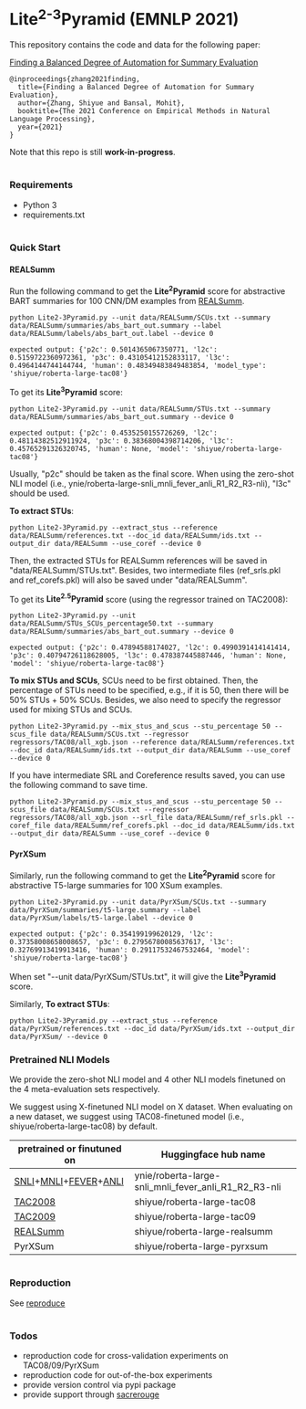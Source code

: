 # Lite<sup>2-3</sup>Pyramid (EMNLP 2021)

This repository contains the code and data for the following paper:

[Finding a Balanced Degree of Automation for Summary Evaluation](https://arxiv.org/abs/2109.11503)

```
@inproceedings{zhang2021finding,
  title={Finding a Balanced Degree of Automation for Summary Evaluation},
  author={Zhang, Shiyue and Bansal, Mohit},
  booktitle={The 2021 Conference on Empirical Methods in Natural Language Processing},
  year={2021}
}
```
Note that this repo is still **work-in-progress**.

# 

### Requirements

* Python 3
* requirements.txt

# 

### Quick Start

#### REALSumm
Run the following command to get the **Lite<sup>2</sup>Pyramid** score for abstractive BART summaries 
for 100 CNN/DM examples from [REALSumm](https://github.com/neulab/REALSumm). 
```
python Lite2-3Pyramid.py --unit data/REALSumm/SCUs.txt --summary data/REALSumm/summaries/abs_bart_out.summary --label data/REALSumm/labels/abs_bart_out.label --device 0

expected output: {'p2c': 0.5014365067350771, 'l2c': 0.5159722360972361, 'p3c': 0.43105412152833117, 'l3c': 0.4964144744144744, 'human': 0.48349483849483854, 'model_type': 'shiyue/roberta-large-tac08'}
```

To get its **Lite<sup>3</sup>Pyramid** score:
```
python Lite2-3Pyramid.py --unit data/REALSumm/STUs.txt --summary data/REALSumm/summaries/abs_bart_out.summary --device 0

expected output: {'p2c': 0.4535250155726269, 'l2c': 0.48114382512911924, 'p3c': 0.38368004398714206, 'l3c': 0.45765291326320745, 'human': None, 'model': 'shiyue/roberta-large-tac08'}
```

Usually, "p2c" should be taken as the final score.
When using the zero-shot NLI model (i.e., ynie/roberta-large-snli_mnli_fever_anli_R1_R2_R3-nli), 
"l3c" should be used. 

**To extract STUs**:
```
python Lite2-3Pyramid.py --extract_stus --reference data/REALSumm/references.txt --doc_id data/REALSumm/ids.txt --output_dir data/REALSumm --use_coref --device 0
```
Then, the extracted STUs for REALSumm references will be saved in "data/REALSumm/STUs.txt". 
Besides, two intermediate files (ref_srls.pkl and ref_corefs.pkl) will also be saved under "data/REALSumm".

To get its **Lite<sup>2.5</sup>Pyramid** score (using the regressor trained on TAC2008):
```
python Lite2-3Pyramid.py --unit data/REALSumm/STUs_SCUs_percentage50.txt --summary data/REALSumm/summaries/abs_bart_out.summary --device 0

expected output: {'p2c': 0.47894588174027, 'l2c': 0.4990391414141414, 'p3c': 0.40794726118628005, 'l3c': 0.478387445887446, 'human': None, 'model': 'shiyue/roberta-large-tac08'}
```

**To mix STUs and SCUs**, SCUs need to be first obtained. Then, the percentage of STUs need to be specified, e.g., if 
it is 50, then there will be 50% STUs + 50% SCUs. Besides, we also need to specify the regressor used for mixing STUs and SCUs.
```
python Lite2-3Pyramid.py --mix_stus_and_scus --stu_percentage 50 --scus_file data/REALSumm/SCUs.txt --regressor regressors/TAC08/all_xgb.json --reference data/REALSumm/references.txt --doc_id data/REALSumm/ids.txt --output_dir data/REALSumm --use_coref --device 0
```
If you have intermediate SRL and Coreference results saved, you can use the following command to save time.
```
python Lite2-3Pyramid.py --mix_stus_and_scus --stu_percentage 50 --scus_file data/REALSumm/SCUs.txt --regressor regressors/TAC08/all_xgb.json --srl_file data/REALSumm/ref_srls.pkl --coref_file data/REALSumm/ref_corefs.pkl --doc_id data/REALSumm/ids.txt --output_dir data/REALSumm --use_coref --device 0
```

#### PyrXSum

Similarly, run the following command to get the **Lite<sup>2</sup>Pyramid** score for abstractive T5-large summaries 
for 100 XSum examples.
```
python Lite2-3Pyramid.py --unit data/PyrXSum/SCUs.txt --summary data/PyrXSum/summaries/t5-large.summary --label data/PyrXSum/labels/t5-large.label --device 0

expected output: {'p2c': 0.354199199620129, 'l2c': 0.37358008658008657, 'p3c': 0.27956780085637617, 'l3c': 0.32769913419913416, 'human': 0.29117532467532464, 'model': 'shiyue/roberta-large-tac08'}
```
When set "--unit data/PyrXSum/STUs.txt", it will give the **Lite<sup>3</sup>Pyramid** score.  


Similarly, **To extract STUs**:
```
python Lite2-3Pyramid.py --extract_stus --reference data/PyrXSum/references.txt --doc_id data/PyrXSum/ids.txt --output_dir data/PyrXSum/ --device 0
```


### Pretrained NLI Models
We provide the zero-shot NLI model and 4 other NLI models 
finetuned on the 4 meta-evaluation sets respectively. 

We suggest using X-finetuned NLI model on X dataset. When evaluating on a new dataset, 
we suggest using TAC08-finetuned model (i.e., shiyue/roberta-large-tac08) by default.

| pretrained or finutuned on | Huggingface hub name|
| ------------- | ----------- |
|  [SNLI](https://nlp.stanford.edu/projects/snli/)+[MNLI](https://cims.nyu.edu/~sbowman/multinli/)+[FEVER](https://github.com/easonnie/combine-FEVER-NSMN/blob/master/other_resources/nli_fever.md)+[ANLI](https://github.com/facebookresearch/anli)  | ynie/roberta-large-snli_mnli_fever_anli_R1_R2_R3-nli |
|  [TAC2008](https://tac.nist.gov/2008/summarization/update.summ.08.guidelines.html)  | shiyue/roberta-large-tac08 |
|  [TAC2009](https://tac.nist.gov/2009/Summarization/update.summ.09.guidelines.html)  | shiyue/roberta-large-tac09 |
|  [REALSumm](https://github.com/neulab/REALSumm)  | shiyue/roberta-large-realsumm |
|  PyrXSum  | shiyue/roberta-large-pyrxsum |

#

### Reproduction
See [reproduce](reproduce)

#

### Todos
* reproduction code for cross-validation experiments on TAC08/09/PyrXSum
* reproduction code for out-of-the-box experiments
* provide version control via pypi package
* provide support through [sacrerouge](https://github.com/danieldeutsch/sacrerouge)





